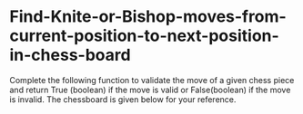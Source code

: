 # Find-Knite-or-Bishop-moves-from-current-position-to-next-position-in-chess-board
Complete the following function to validate the move of a given chess piece and return True (boolean) if the move is valid or False(boolean) if the move is invalid. The chessboard is given below for your reference.
